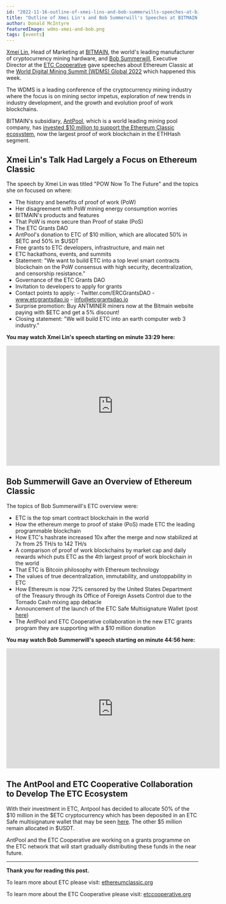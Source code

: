 ```yaml
---
id: "2022-11-16-outline-of-xmei-lins-and-bob-summerwills-speeches-at-bitmain-wdsm-global-2022-en"
title: "Outline of Xmei Lin's and Bob Summerwill's Speeches at BITMAIN's WDMS Global 2022"
author: Donald McIntyre
featuredImage: wdms-xmei-and-bob.png
tags: [events]
---
```


[Xmei Lin](https://twitter.com/xmei_lin), Head of Marketing at [BITMAIN](https://www.bitmain.com/), the world's leading manufacturer of cryptocurrency mining hardware, and [Bob Summerwill](https://twitter.com/BobSummerwill), Executive Director at the [ETC Cooperative](https://etccooperative.org) gave speeches about Ethereum Classic at the [World Digital Mining Summit (WDMS) Global 2022](https://www.bitmain.com/wdms/wdmsGlobal) which happened this week.

The WDMS is a leading conference of the cryptocurrency mining industry where the focus is on mining sector impetus, exploration of new trends in industry development, and the growth and evolution proof of work blockchains.

BITMAIN's subsidiary, [AntPool](https://www.antpool.com/home), which is a world leading mining pool company, has [invested $10 million to support the Ethereum Classic ecosystem](https://www.coindesk.com/business/2022/07/26/antpool-supports-ethereum-classic-ecosystem-with-10m-investment/), now the largest proof of work blockchain in the ETHHash segment.

## Xmei Lin's Talk Had Largely a Focus on Ethereum Classic

The speech by Xmei Lin was titled "POW Now To The Future" and the topics she on focused on where:

- The history and benefits of proof of work (PoW)
- Her disagreement with PoW mining energy consumption worries
- BITMAIN's products and features
- That PoW is more secure than Proof of stake (PoS)
- The ETC Grants DAO
- AntPool's donation to ETC of $10 million, which are allocated 50% in $ETC and 50% in $USDT
- Free grants to ETC developers, infrastructure, and main net
- ETC hackathons, events, and summits
- Statement: "We want to build ETC into a top level smart contracts blockchain on the PoW consensus with high security, decentralization, and censorship resistance."
- Governance of the ETC Grants DAO
- Invitation to developers to apply for grants
- Contact points to apply:
		- Twitter.com/ERCGrantsDAO
		- www.etcgrantsdao.io
		- info@etcgrantsdao.io
- Surprise promotion: Buy ANTMINER miners now at the Bitmain website paying with $ETC and get a 5% discount!
- Closing statement: "We will build ETC into an earth computer web 3 industry."

**You may watch Xmei Lin's speech starting on minute 33:29 here:**

<iframe width="560" height="315" src="https://www.youtube.com/embed/bLSXYDpKOgk?start=2009" title="YouTube video player" frameborder="0" allow="accelerometer; autoplay; clipboard-write; encrypted-media; gyroscope; picture-in-picture" allowfullscreen></iframe>

## Bob Summerwill Gave an Overview of Ethereum Classic

The topics of Bob Summerwill's ETC overview were:

- ETC is the top smart contract blockchain in the world
- How the ethereum merge to proof of stake (PoS) made ETC the leading programmable blockchain
- How ETC's hashrate increased 10x after the merge and now stabilized at 7x from 25 TH/s to 142 TH/s
- A comparison of proof of work blockchains by market cap and daily rewards which puts ETC as the 4th largest proof of work blockchain in the world
- That ETC is Bitcoin philosophy with Ethereum technology
- The values of true decentralization, immutability, and unstoppability in ETC
- How Ethereum is now 72% censored by the United States Department of the Treasury through its Office of Foreign Assets Control due to the Tornado Cash mixing app debacle
- Announcement of the launch of the ETC Safe Multisignature Wallet (post [here](https://etccooperative.org/posts/2022-11-09-ethereum-classic-safe-multisig-wallet-review-en))
- The AntPool and ETC Cooperative collaboration in the new ETC grants program they are supporting with a $10 million donation

**You may watch Bob Summerwill's speech starting on minute 44:56 here:**

<iframe width="560" height="315" src="https://www.youtube.com/embed/bLSXYDpKOgk?start=2696" title="YouTube video player" frameborder="0" allow="accelerometer; autoplay; clipboard-write; encrypted-media; gyroscope; picture-in-picture" allowfullscreen></iframe>

## The AntPool and ETC Cooperative Collaboration to Develop The ETC Ecosystem

With their investment in ETC, Antpool has decided to allocate 50% of the $10 million in the $ETC cryptocurrency which has been deposited in an ETC Safe multisignature wallet that may be seen [here](https://blockscout.com/etc/mainnet/address/0x3db3D728B8783656b83c3cB8eDc1481eC3c62f82). The other $5 million remain allocated in $USDT.

AntPool and the ETC Cooperative are working on a grants programme on the ETC network that will start gradually distributing these funds in the near future.

---

**Thank you for reading this post.**

To learn more about ETC please visit: [ethereumclassic.org](https://ethereumclassic.org)

To learn more about the ETC Cooperative please visit: [etccooperative.org](https://etccooperative.org)
